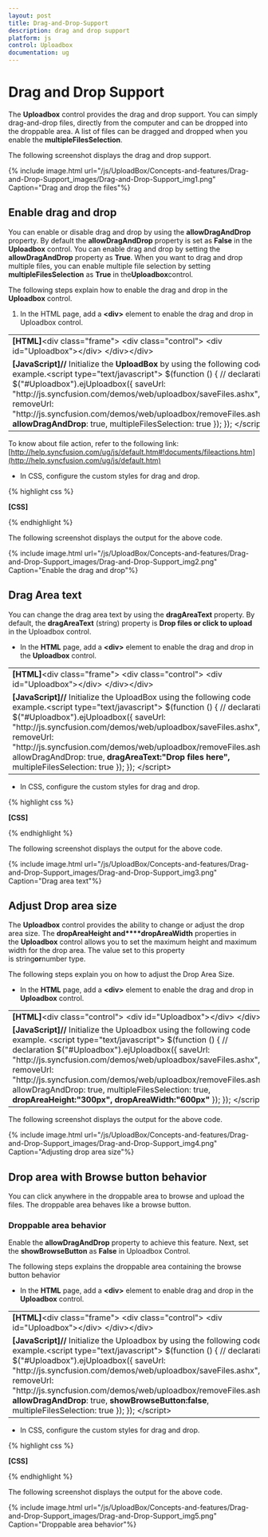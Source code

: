 ```yaml
---
layout: post
title: Drag-and-Drop-Support
description: drag and drop support
platform: js
control: Uploadbox
documentation: ug
---
```


# Drag and Drop Support

The **Uploadbox** control provides the drag and drop support. You can simply drag-and-drop files, directly from the computer and can be dropped into the droppable area. A list of files can be dragged and dropped when you enable the **multipleFilesSelection**.

The following screenshot displays the drag and drop support.



{% include image.html url="/js/UploadBox/Concepts-and-features/Drag-and-Drop-Support_images/Drag-and-Drop-Support_img1.png" Caption="Drag and drop the files"%}

## Enable drag and drop 

You can enable or disable drag and drop by using the **allowDragAndDrop** property. By default the **allowDragAndDrop** property is set as **False** in the **Uploadbox** control. You can enable drag and drop by setting the **allowDragAndDrop** property as **True**. When you want to drag and drop multiple files, you can enable multiple file selection by setting **multipleFilesSelection** as **True** in the****Uploadbox****control.

The following steps explain how to enable the drag and drop in the **Uploadbox** control.

1. In the HTML page, add a **&lt;div&gt;** element to enable the drag and drop in Uploadbox control.

<table>
<tr>
<td>
<b>[HTML]</b>&lt;div class="frame"&gt;     &lt;div class="control"&gt;            &lt;div id="Uploadbox"&gt;&lt;/div&gt;       &lt;/div&gt;&lt;/div&gt;</td></tr>
<tr>
<td>
<b>[JavaScript]</b><b>//</b> Initialize the <b>UploadBox</b> by using the following code example.&lt;script type="text/javascript"&gt;        $(function () {            // declaration            $("#Uploadbox").ejUploadbox({                saveUrl: "http://js.syncfusion.com/demos/web/uploadbox/saveFiles.ashx",                removeUrl: "http://js.syncfusion.com/demos/web/uploadbox/removeFiles.ashx",                <b>allowDragAndDrop</b>: true,                multipleFilesSelection: true            });        }); &lt;/script&gt;</td></tr>
</table>


To know about file action, refer to the following link: [http://help.syncfusion.com/ug/js/default.htm#!documents/fileactions.htm](http://help.syncfusion.com/ug/js/default.htm)

* In CSS, configure the custom styles for drag and drop.

{% highlight css %}

**[CSS]**
<style>
        .frame {
            width: 500px;
            height: 100px;
            margin-top: 10%;
        }

        .control {
            width: 100%;
            height: 100%;
        }
  </style>


{% endhighlight %}



The following screenshot displays the output for the above code.

{% include image.html url="/js/UploadBox/Concepts-and-features/Drag-and-Drop-Support_images/Drag-and-Drop-Support_img2.png" Caption="Enable the drag and drop"%}

## Drag Area text

You can change the drag area text by using the **dragAreaText** property.  By default, the **dragAreaText** (string) property is **Drop files or click to upload** in the Uploadbox control.

* In the **HTML** page, add a **&lt;div&gt;** element to enable the drag and drop in the **Uploadbox** control.



<table>
<tr>
<td>
<b>[HTML]</b>&lt;div class="frame"&gt;     &lt;div class="control"&gt;            &lt;div id="Uploadbox"&gt;&lt;/div&gt;       &lt;/div&gt;&lt;/div&gt;</td></tr>
<tr>
<td>
<b>[JavaScript]</b><b>//</b> Initialize the UploadBox using the following code example.&lt;script type="text/javascript"&gt;        $(function () {            // declaration            $("#Uploadbox").ejUploadbox({                saveUrl: "http://js.syncfusion.com/demos/web/uploadbox/saveFiles.ashx",                removeUrl: "http://js.syncfusion.com/demos/web/uploadbox/removeFiles.ashx",                allowDragAndDrop: true,                <b>dragAreaText:"Drop files here",</b>                multipleFilesSelection: true            });        });    &lt;/script&gt;</td></tr>
</table>


* In CSS, configure the custom styles for drag and drop.

{% highlight css %}

**[CSS]**
<style>
        .frame {
            width: 500px;
            height: 100px;
            margin-top: 10%;
        }

        .control {
            width: 100%;
            height: 100%;
        }
  </style>


{% endhighlight %}



 The following screenshot displays the output for the above code.

{% include image.html url="/js/UploadBox/Concepts-and-features/Drag-and-Drop-Support_images/Drag-and-Drop-Support_img3.png" Caption="Drag area text"%}

## Adjust Drop area size

The **Uploadbox** control provides the ability to change or adjust the drop area size. The **dropAreaHeight and****dropAreaWidth** properties in the **Uploadbox** control allows you to set the maximum height and maximum width for the drop area. The value set to this property is string****or****number type.

The following steps explain you on how to adjust the Drop Area Size.

* In the **HTML** page, add a **&lt;div&gt;** element to enable the drag and drop in **Uploadbox** control.



<table>
<tr>
<td>
<b>[HTML]</b>&lt;div class="control"&gt;     &lt;div id="Uploadbox"&gt;&lt;/div&gt; &lt;/div&gt;</td></tr>
<tr>
<td>
<b>[JavaScript]</b><b>//</b> Initialize the Uploadbox using the following code example.    &lt;script type="text/javascript"&gt;        $(function () {            // declaration            $("#Uploadbox").ejUploadbox({                saveUrl: "http://js.syncfusion.com/demos/web/uploadbox/saveFiles.ashx",                removeUrl: "http://js.syncfusion.com/demos/web/uploadbox/removeFiles.ashx",                allowDragAndDrop: true,                multipleFilesSelection: true,	<b>         dropAreaHeight:"300px",</b><b>	         dropAreaWidth:"600px" </b>            });        });    &lt;/script&gt;</td></tr>
</table>


The following screenshot displays the output for the above code.

{% include image.html url="/js/UploadBox/Concepts-and-features/Drag-and-Drop-Support_images/Drag-and-Drop-Support_img4.png" Caption="Adjusting drop area size"%}

## Drop area with Browse button behavior

You can click anywhere in the droppable area to browse and upload the files. The droppable area behaves like a browse button.

### Droppable area behavior

Enable the **allowDragAndDrop** property to achieve this feature. Next, set the **showBrowseButton** as **False** in Uploadbox Control.

The following steps explains the droppable area containing the browse button behavior

* In the **HTML** page, add a **&lt;div&gt;** element to enable drag and drop in the **Uploadbox** control.

<table>
<tr>
<td>
<b>[HTML]</b>&lt;div class="frame"&gt;     &lt;div class="control"&gt;            &lt;div id="Uploadbox"&gt;&lt;/div&gt;       &lt;/div&gt;&lt;/div&gt;</td></tr>
<tr>
<td>
<b>[JavaScript]</b><b>//</b> Initialize the Uploadbox by using the following code example.&lt;script type="text/javascript"&gt;        $(function () {            // declaration            $("#Uploadbox").ejUploadbox({                saveUrl: "http://js.syncfusion.com/demos/web/uploadbox/saveFiles.ashx",                removeUrl: "http://js.syncfusion.com/demos/web/uploadbox/removeFiles.ashx",                <b>allowDragAndDrop</b>: true,                <b>showBrowseButton:false</b>,                multipleFilesSelection: true            });        }); &lt;/script&gt;</td></tr>
</table>


* In CSS, configure the custom styles for drag and drop.

{% highlight css %}

**[CSS]**
<style>
        .frame {
            width: 500px;
            height: 100px;
            margin-top: 10%;
        }

        .control {
            width: 100%;
            height: 100%;
        }
  </style>


{% endhighlight %}



The following screenshot displays the output for the above code.



{% include image.html url="/js/UploadBox/Concepts-and-features/Drag-and-Drop-Support_images/Drag-and-Drop-Support_img5.png" Caption="Droppable area behavior"%}

